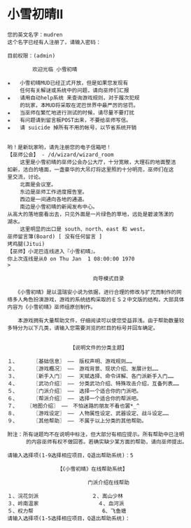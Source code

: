 # 小雪初晴II

    您的英文名字：mudren
    这个名字已经有人注册了，请输入密码：

    目前权限：(admin)

            欢迎光临 小雪初晴

    ★   小雪初晴MUD已经正式开放，但是如果您发现有
        任何有关解谜或系统中的问题，请向巫师们汇报
    ★   请用自动help系统 来查询游戏规则，对于履次犯规
        的玩家，本MUD将采取在泥巴世界中最严厉的惩罚。
    ★   当巫师在繁忙地进行测试的时候，请尽量不要打扰
    ★   有问题请到留言板POST出来，不要给巫师写信。
    ★   请 suicide 掉所有不用的帐号，以节省系统开销


    哟！是新玩家哟，请先注册您的电子信箱吧！
    【巫师公会】 - /d/wizard/wizard_room
        这里是小雪初晴的巫师公会办公大厅，十分宽敞，大理石的地面整洁
    如新，洁白的墙面，一盏豪华的大吊灯将这里照的十分明亮，巫师们在这
    里交流，讨论。
        北面是会议室。
        东边是巫师工作进度报告室。
        西边是一间通向各地的通道。
        南边是小雪初晴的新闻发布中心。
    从高大的落地窗看出去，只见外面是一片绿色的草地，远处是碧波荡漾的
    湖水。
        这里明显的出口是 south、north、east 和 west。
    巫师留言簿(Board) [ 没有任何留言 ]
    烤鸡腿(Jitui)
    【巫师】小泥巴连线进入『小雪初晴』。
    你上次连线是从0 on Thu Jan  1 08:00:00 1970
    >

            　               　 向导模式目录

    　　《小雪初晴》是以温瑞安小说为依据，进行合理的修改与扩充而制作的网
    络多人角色扮演游戏，游戏的系统结构采取的ＥＳ２中文版的结构，大部具体
    内容为《小雪初晴》巫师组原创制作。

    　　本游戏拥有大量帮助文件，仔细阅读可以使您受益菲浅。由于帮助数量较
    多特分为以下几类，请输入您需要浏览的栏目的标号并回车确定。


                        【说明文件的分类主题】

    １、     〖基础信息〗 ——　版权声明、游戏规则……
    ２、     〖游戏概况〗 ——　游戏背景、现状介绍、发展计划……
    ３、     〖新手入门〗 ——　天赋选择、命令详解、各门派新手入门……
    ４、     〖武功介绍〗 ——　分类武功介绍、特殊攻击介绍，互备列表……
    ５、     〖门派介绍〗 ——　选择一个适合你的门派吧。
    ６、     〖帮派介绍〗 ——　选择一个适合你的帮派吧。
    ７、   〖地图介绍〗 ——　不怕迷路的朋友不看也罢*_^
    ８、     〖游戏设定〗 ——　人物属性设定、武器设定、战斗设定……
    ９、     〖其他帮助〗 ——　不属于以上分类的其他帮助。

    附注：所有谜题均不在说明中标注，但大部分有相应提示。所有帮助中已注明
    　 　　的内容巫师有权不做回答。若确实缺少某方面的帮助，请向巫师提出。

    请输入选择项(1-9选择相应项目，Q退出帮助系统)：5

                    【《小雪初晴》在线帮助系统】

            　                门派介绍在线帮助

    １、浣花剑派                 ２、嵩山少林
    ３、岭南温家                   ４、血河派
    ５、权力帮                      6、飞鱼塘
    请输入选择项(1-5选择相应项目，Q退出帮助系统)：
